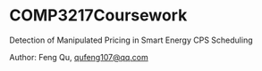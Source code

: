 # COMP3217Coursework
Detection of Manipulated Pricing in Smart Energy CPS Scheduling

Author: Feng Qu, qufeng107@qq.com

